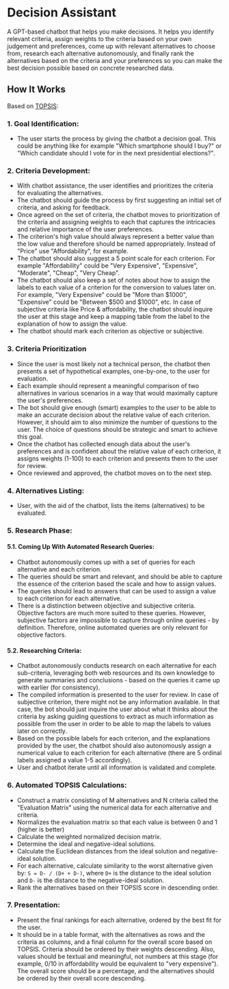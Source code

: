 # Decision Assistant

A GPT-based chatbot that helps you make decisions. It helps you identify relevant criteria, assign weights to the criteria based on your own judgement and preferences, come up with relevant alternatives to choose from, research each alternative autonomously, and finally rank the alternatives based on the criteria and your preferences so you can make the best decision possible based on concrete researched data.

## How It Works

Based on [TOPSIS](https://robertsoczewica.medium.com/what-is-topsis-b05c50b3cd05):

### 1. **Goal Identification:**

- The user starts the process by giving the chatbot a decision goal. This could be anything like for example "Which
  smartphone should I buy?" or "Which candidate should I vote for in the next presidential elections?".

### 2. **Criteria Development:**

- With chatbot assistance, the user identifies and prioritizes the criteria for evaluating the alternatives.
- The chatbot should guide the process by first suggesting an initial set of criteria, and asking for feedback.
- Once agreed on the set of criteria, the chatbot moves to prioritization of the criteria and assigning weights to each
  that captures the intricacies and relative importance of the user preferences.
- The criterion's high value should always represent a better value than the low value and therefore should be named appropriately. Instead of "Price" use "Affordability", for example.
- The chatbot should also suggest a 5 point scale for each criterion. For example "Affordability" could be "Very Expensive", "Expensive", "Moderate", "Cheap", "Very Cheap".
- The chatbot should also keep a set of notes about how to assign the labels to each value of a criterion for the conversion to values later on. For example, "Very Expensive" could be "More than $1000", "Expensive" could be "Between $500 and $1000", etc. In case of subjective criteria like Price & affordability, the chatbot should inquire the user at this stage and keep a mapping table from the label to the explanation of how to assign the value.
- The chatbot should mark each criterion as objective or subjective.

### 3. **Criteria Prioritization**

- Since the user is most likely not a technical person, the chatbot then presents a set of hypothetical examples,
  one-by-one, to the user for evaluation.
- Each example should represent a meaningful comparison of two alternatives in various scenarios in a way that would
  maximally capture the user's preferences.
- The bot should give enough (smart) examples to the user to be able to make an accurate decision about the relative value of each
  criterion. However, it should aim to also minimize the number of questions to the user. The choice of questions should be strategic and smart to achieve this goal.
- Once the chatbot has collected enough data about the user's preferences and is confident about the relative value of
  each criterion, it assigns weights (1-100) to each criterion and presents them to the user for review.
- Once reviewed and approved, the chatbot moves on to the next step.

### 4. **Alternatives Listing:**

- User, with the aid of the chatbot, lists the items (alternatives) to be evaluated.

### 5. **Research Phase:**

#### 5.1. **Coming Up With Automated Research Queries:**

- Chatbot autonomously comes up with a set of queries for each alternative and each criterion.
- The queries should be smart and relevant, and should be able to capture the essence of the criterion based the scale and how to assign values.
- The queries should lead to answers that can be used to assign a value to each criterion for each alternative.
- There is a distinction between objective and subjective criteria. Objective factors are much more suited to these queries. However, subjective factors are impossible to capture through online queries - by definition. Therefore, online automated queries are only relevant for objective factors.

#### 5.2. **Researching Criteria:**

- Chatbot autonomously conducts research on each alternative for each sub-criteria, leveraging both web resources and
  its own knowledge to generate summaries and conclusions - based on the queries it came up with earlier (for consistency).
- The compiled information is presented to the user for review. In case of subjective criterion, there might not be any information available. In that case, the bot should just inquire the user about what it thinks about the criteria by asking guiding questions to extract as much information as possible from the user in order to be able to map the labels to values later on correctly.
- Based on the possible labels for each criterion, and the explanations provided by the user, the chatbot should also autonomously assign a numerical value to each criterion for each alternative (there are 5 ordinal labels assigned a value 1-5 accordingly).
- User and chatbot iterate until all information is validated and complete.

### 6. **Automated TOPSIS Calculations:**

- Construct a matrix consisting of M alternatives and N criteria called the "Evaluation Matrix" using the numerical data for each alternative and criteria.
- Normalizes the evaluation matrix so that each value is between 0 and 1 (higher is better)
- Calculate the weighted normalized decision matrix.
- Determine the ideal and negative-ideal solutions.
- Calculate the Euclidean distances from the ideal solution and negative-ideal solution.
- For each alternative, calculate similarity to the worst alternative given by: `S = D- / (D+ + D-)`, where `D+` is the
  distance to the ideal solution and `D-` is the distance to the negative-ideal solution.
- Rank the alternatives based on their TOPSIS score in descending order.

### 7. **Presentation:**
- Present the final rankings for each alternative, ordered by the best fit for the user.
- It should be in a table format, with the alternatives as rows and the criteria as columns, and a final column for the
  overall score based on TOPSIS. Criteria should be ordered by their weights descending. Also, values should be textual and meaningful, not numbers at this stage (for example, 0/10 in affordability would be equivalent to "very expensive"). The overall score should be a percentage, and the alternatives should be ordered by their overall score descending.